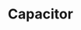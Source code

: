 ---
blog: https://capacitorjs.com/blog/
git: https://github.com/ionic-team/capacitor
logohandle: capacitorjs
sort: capacitorjs
title: Capacitor
twitter: https://x.com/capacitorjs
website: https://capacitorjs.com/
---